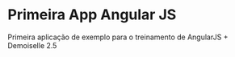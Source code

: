 # Primeira App Angular JS

Primeira aplicação de exemplo para o treinamento de AngularJS + Demoiselle 2.5